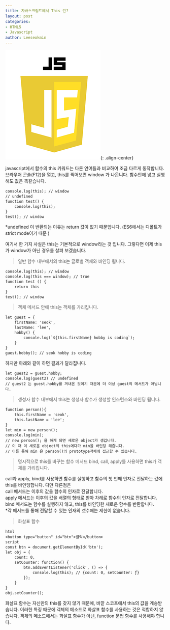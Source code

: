```yaml
---
title: 자바스크립트에서 This 란?
layout: post
categories:
- HTML5
- Javascript
author: Leeseokmin
---
```


![자바스크립트](/assets/images/portfolio/js-logo.png){: .align-center}

javascript에서 함수의 this 키워드는 다른 언어들과 비교하여 조금 다르게 동작합니다.
브라우저 콘솔(F12)을 열고, this를 찍어보면 window 가 나옵니다.
함수안에 넣고 실행해도 값은 똑같습니다.

```
console.log(this); // window
// undefined
function test() {
	console.log(this);
}
test(); // window
```

*undefined 이 반환되는 이유는 return 값이 없기 때문입니다. (ES6에서는 디폴트가 strict mode이기 때문 )

여기서 한 가지 사실은 this는 기본적으로 window라는 것 입니다.
그렇다면 이제 this가 window가 아닌 경우를 살펴 보겠습니다.

> 일반 함수 내부에서의 this는 글로벌 객체와 바인딩 됩니다.

```
console.log(this); // window
console.log(this === window); // true
function test () {
	return this
}
test(); // window
```

> 객체 메서드 안에 this는 객체를 가리킵니다.

```
let guest = {
	firstName: 'seok',
	lastName: 'lee',
	hobby() {
		console.log(`${this.firstName} hobby is coding`);
	}
}
guest.hobby(); // seok hobby is coding
```
하지만 아래와 같이 하면 결과가 달라집니다.
```
let guest2 = guest.hobby;
console.log(guest2) // undefined
// guest2 는 guest.hobby를 꺼내온 것이기 때문에 더 이상 guest의 메서드가 아닙니다.
```
> 생성자 함수 내부에서 this는 생성자 함수가 생성할 인스턴스와 바인딩 됩니다.

```
function person(){
	this.firstName = 'seok',
	this.lastName = 'lee';
}
let min = new person();
console.log(min);
// new person(); 을 하게 되면 새로운 object가 생깁니다.
// 이 때 이 새로운 object의 this에다가 min을 바인딩 해줍니다.
// 이를 통해 min 은 person()의 prototype객체에 접근할 수 있습니다.
```
> 명시적으로 this를 바꾸는 함수 메서드 bind, call, apply를 사용하면 this가 객체를 가리킵니다.

call과 apply, bind를 사용하면 함수를 실행하고 함수의 첫 번째 인자로 전달하는 값에 this를 바인딩합니다.
다만 다른점은<br />
call 메서드는 이후의 값을 함수의 인자로 전달합니다.<br />
apply 메서드는 이후의 값을 배열의 형태로 받아 차례로 함수의 인자로 전달합니다.<br />
bind 메서드는 함수를 실행하지 않고, this를 바인딩한 새로운 함수를 반환합니다.<br />
*각 메서드를 통해 전달할 수 있는 인재의 갯수에는 제한이 없습니다.

> 화살표 함수

```
html
<button type="button" id="btn">클릭</button>
script
const btn = document.getElementById('btn');
let obj = {
	count: 0,
	setCounter: function() {
		btn.addEventListener('click', () => {
			console.log(this); // {count: 0, setCounter: ƒ}
		});
	}
}
obj.setCounter();
```
화살표 함수는 자신만의 this를 갖지 않기 때문에, 바깥 스코프에서 this의 값을 계승받습니다.
이러한 특징 때문에 객체의 메소드로 화살표 함수를 사용하는 것은 적합하지 않습니다.
객체의 메소드에서는 화살표 함수가 아닌, function 문법 함수를 사용해야 합니다.
